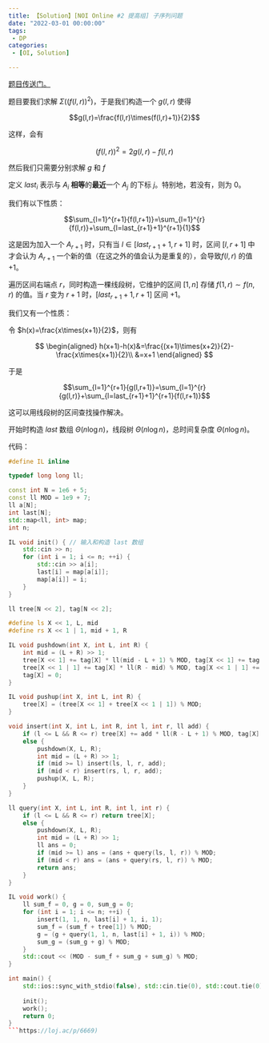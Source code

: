 ```yaml
---
title: 【Solution】[NOI Online #2 提高组] 子序列问题
date: "2022-03-01 00:00:00"
tags:
 - DP
categories:
 - [OI, Solution]

---
```


[题目传送门。](https://www.luogu.com.cn/problem/P6477)

<!--more-->

题目要我们求解 $\Sigma{((f(l,r))^2)}$，于是我们构造一个 $g(l,r)$ 使得

$$g(l,r)=\frac{f(l,r)\times(f(l,r)+1)}{2}$$

这样，会有

$$(f(l,r))^2=2g(l,r)-f(l,r)$$

然后我们只需要分别求解 $g$ 和 $f$

定义 $last_i$ 表示与 $A_i$ **相等**的**最近**一个 $A_j$ 的下标 $j$。特别地，若没有，则为 $0$。

我们有以下性质：

$$\sum_{l=1}^{r+1}{f(l,r+1)}=\sum_{l=1}^{r}{f(l,r)}+\sum_{l=last_{r+1}+1}^{r+1}{1}$$

这是因为加入一个 $A_{r+1}$ 时，只有当 $l\in[last_{r+1}+1,r+1]$ 时，区间 $[l,r+1]$ 中才会认为 $A_{r+1}$ 一个新的值（在这之外的值会认为是重复的），会导致$f(l,r)$ 的值 $+1$。

遍历区间右端点 $r$，同时构造一棵线段树，它维护的区间 $[1,n]$ 存储 $f(1,r) \sim f(n,r)$ 的值。当 $r$ 变为 $r+1$ 时，$[last_{r+1}+1,r+1]$ 区间 $+1$。

我们又有一个性质：

令 $h(x)=\frac{x\times(x+1)}{2}$，则有

$$
\begin{aligned}
h(x+1)-h(x)&=\frac{(x+1)\times(x+2)}{2}-\frac{x\times(x+1)}{2}\\
&=x+1
\end{aligned}
$$

于是

$$\sum_{l=1}^{r+1}{g(l,r+1)}=\sum_{l=1}^{r}{g(l,r)}+\sum_{l=last_{r+1}+1}^{r+1}{f(l,r+1)}$$

这可以用线段树的区间查找操作解决。

开始时构造 $last$ 数组 $\Theta (n \log{n})$，线段树 $\Theta (n \log{n})$，总时间复杂度 $\Theta (n \log{n})$。

代码：

```cpp
#define IL inline

typedef long long ll;

const int N = 1e6 + 5;
const ll MOD = 1e9 + 7;
ll a[N];
int last[N];
std::map<ll, int> map;
int n;

IL void init() { // 输入和构造 last 数组
	std::cin >> n;
	for (int i = 1; i <= n; ++i) {
		std::cin >> a[i];
		last[i] = map[a[i]];
		map[a[i]] = i;
	}
}

ll tree[N << 2], tag[N << 2];

#define ls X << 1, L, mid
#define rs X << 1 | 1, mid + 1, R

IL void pushdown(int X, int L, int R) {
	int mid = (L + R) >> 1;
	tree[X << 1] += tag[X] * ll(mid - L + 1) % MOD, tag[X << 1] += tag[X];
	tree[X << 1 | 1] += tag[X] * ll(R - mid) % MOD, tag[X << 1 | 1] += tag[X];
	tag[X] = 0;
}

IL void pushup(int X, int L, int R) {
	tree[X] = (tree[X << 1] + tree[X << 1 | 1]) % MOD;
}

void insert(int X, int L, int R, int l, int r, ll add) {
	if (l <= L && R <= r) tree[X] += add * ll(R - L + 1) % MOD, tag[X] += add;
	else {
		pushdown(X, L, R);
		int mid = (L + R) >> 1;
		if (mid >= l) insert(ls, l, r, add);
		if (mid < r) insert(rs, l, r, add);
		pushup(X, L, R);
	}
}

ll query(int X, int L, int R, int l, int r) {
	if (l <= L && R <= r) return tree[X];
	else {
		pushdown(X, L, R);
		int mid = (L + R) >> 1;
		ll ans = 0;
		if (mid >= l) ans = (ans + query(ls, l, r)) % MOD;
		if (mid < r) ans = (ans + query(rs, l, r)) % MOD;
		return ans;
	}
}

IL void work() {
	ll sum_f = 0, g = 0, sum_g = 0;
	for (int i = 1; i <= n; ++i) {
		insert(1, 1, n, last[i] + 1, i, 1);
		sum_f = (sum_f + tree[1]) % MOD;
		g = (g + query(1, 1, n, last[i] + 1, i)) % MOD;
		sum_g = (sum_g + g) % MOD;
	}
	std::cout << (MOD - sum_f + sum_g + sum_g) % MOD;
}

int main() {
	std::ios::sync_with_stdio(false), std::cin.tie(0), std::cout.tie(0);
	
	init();
	work();
	return 0;
}
​```https://loj.ac/p/6669)
```